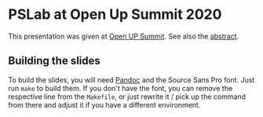 # PSLab at Open Up Summit 2020

This presentation was given at [Open UP Summit](https://www.openup.global/).
See also the [abstract](abstract.md).

## Building the slides

To build the slides, you will need [Pandoc](https://pandoc.org/) and the Source
Sans Pro font. Just run `make` to build them. If you don't have the font, you
can remove the respective line from the `Makefile`, or just rewrite it / pick up
the command from there and adjust it if you have a different environment.
